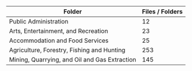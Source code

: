 | Folder                                        |   Files / Folders |
|-----------------------------------------------|-------------------|
| Public Administration                         |                12 |
| Arts, Entertainment, and Recreation           |                23 |
| Accommodation and Food Services               |                25 |
| Agriculture, Forestry, Fishing and Hunting    |               253 |
| Mining, Quarrying, and Oil and Gas Extraction |               145 |